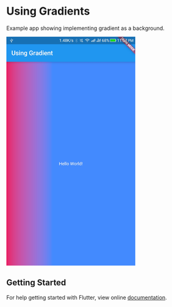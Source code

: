 # Using Gradients

Example app showing implementing gradient as a background.

<img src="demo_img.jpg" height="600em" />


## Getting Started

For help getting started with Flutter, view online [documentation](http://flutter.dev/).